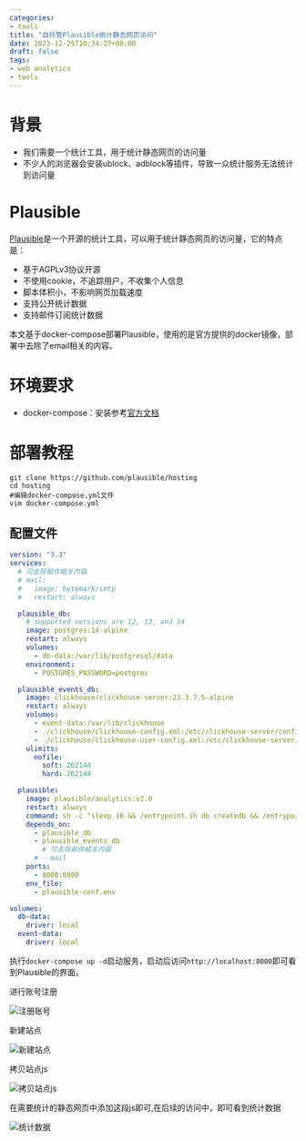 ```yaml
---
categories:
- tools
title: "自托管Plausible统计静态网页访问"
date: 2023-12-25T10:34:27+08:00
draft: false
tags:
- web analytics
- tools
---
```


# 背景

- 我们需要一个统计工具，用于统计静态网页的访问量
- 不少人的浏览器会安装ublock、adblock等插件，导致一众统计服务无法统计到访问量

# Plausible

[Plausible](https://plausible.io/)是一个开源的统计工具，可以用于统计静态网页的访问量，它的特点是：

- 基于AGPLv3协议开源
- 不使用cookie，不追踪用户，不收集个人信息
- 脚本体积小，不影响网页加载速度
- 支持公开统计数据
- 支持邮件订阅统计数据

本文基于docker-compose部署Plausible，使用的是官方提供的docker镜像，部署中去除了email相关的内容。

# 环境要求

- docker-compose：安装参考[官方文档](https://docs.docker.com/compose/install/)

# 部署教程

```shell
git clone https://github.com/plausible/hosting
cd hosting
#编辑docker-compose.yml文件
vim docker-compose.yml
```

## 配置文件

```yml
version: "3.3"
services:
  # 可去除邮件相关内容
  # mail:
  #   image: bytemark/smtp
  #   restart: always

  plausible_db:
    # supported versions are 12, 13, and 14
    image: postgres:14-alpine
    restart: always
    volumes:
      - db-data:/var/lib/postgresql/data
    environment:
      - POSTGRES_PASSWORD=postgres

  plausible_events_db:
    image: clickhouse/clickhouse-server:23.3.7.5-alpine
    restart: always
    volumes:
      - event-data:/var/lib/clickhouse
      - ./clickhouse/clickhouse-config.xml:/etc/clickhouse-server/config.d/logging.xml:ro
      - ./clickhouse/clickhouse-user-config.xml:/etc/clickhouse-server/users.d/logging.xml:ro
    ulimits:
      nofile:
        soft: 262144
        hard: 262144

  plausible:
    image: plausible/analytics:v2.0
    restart: always
    command: sh -c "sleep 10 && /entrypoint.sh db createdb && /entrypoint.sh db migrate && /entrypoint.sh run"
    depends_on:
      - plausible_db
      - plausible_events_db
        # 可去除邮件相关内容
      # - mail
    ports:
      - 8000:8000
    env_file:
      - plausible-conf.env

volumes:
  db-data:
    driver: local
  event-data:
    driver: local
```

执行`docker-compose up -d`启动服务，启动后访问`http://localhost:8000`即可看到Plausible的界面。

进行账号注册

![注册账号](images/12341.png)

新建站点

![新建站点](images/1231.png)

拷贝站点js

![拷贝站点js](images/1239876.png)

在需要统计的静态网页中添加这段js即可,在后续的访问中，即可看到统计数据

![统计数据](images/123.png)